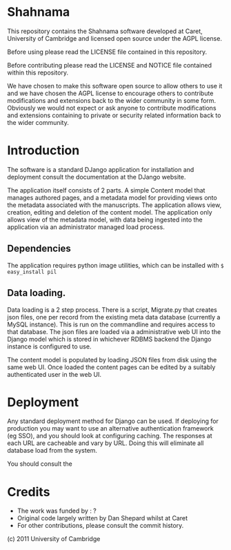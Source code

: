 # Shahnama

This repository contains the Shahnama software developed at Caret, University of Cambridge and licensed open source under the AGPL license. 

Before using please read the LICENSE file contained in this repository.

Before contributing please read the LICENSE and NOTICE file contained within this repository.

We have chosen to make this software open source to allow others to use it and we have chosen the AGPL license to encourage others to contribute modifications and extensions back to the wider community in some form. Obviously we would not expect or ask anyone to contribute modifications and extensions containing to private or security related information back to the wider community.


# Introduction

The software is a standard DJango application for installation and deployment consult the documentation at the DJango website.

The application itself consists of 2 parts. A simple Content model that manages authored pages, and a metadata model for providing views onto the metadata associated with the manuscripts. The application allows view, creation, editing and deletion of the content model. The application only allows view of the metadata model, with data being ingested into the application via an administrator managed load process.

## Dependencies

The application requires python image utilities, which can be installed with `$ easy_install pil`

## Data loading.

Data loading is a 2 step process. There is a script, Migrate.py that creates json files, one per record from the existing meta data database (currently a MySQL instance). This is run on the commandline and requires access to that database. The json files are loaded via a administrative web UI into the Django model which is stored in whichever RDBMS backend the Django instance is configured to use. 

The content model is populated by loading JSON files from disk using the same web UI. Once loaded the content pages can be edited by a suitably authenticated user in the web UI.

# Deployment

Any standard deployment method for Django can be used. If deploying for production you may want to use an alternative authentication framework (eg SSO), and you should look at configuring caching. The responses at each URL are cacheable and vary by URL. Doing this will eliminate all database load from the system.

You should consult the 


# Credits

* The work was funded by : ?
* Original code largely written by Dan Shepard whilst at Caret
* For other contributions, please consult the commit history.

(c) 2011 University of Cambridge


